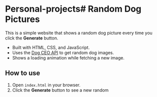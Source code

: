 # Personal-projects# Random Dog Pictures

This is a simple website that shows a random dog picture every time you click the **Generate** button.

- Built with HTML, CSS, and JavaScript.
- Uses the [Dog CEO API](https://dog.ceo/dog-api/) to get random dog images.
- Shows a loading animation while fetching a new image.

## How to use

1. Open `index.html` in your browser.
2. Click the **Generate** button to see a new random
